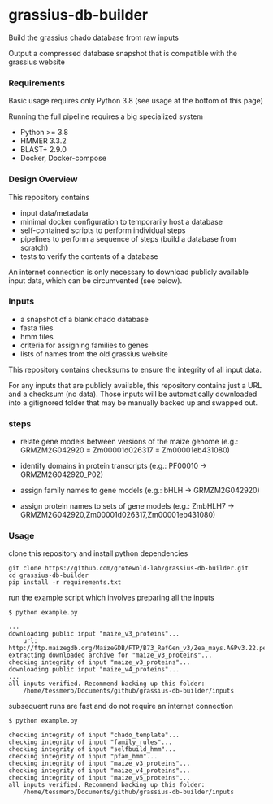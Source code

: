 # grassius-db-builder
Build the grassius chado database from raw inputs

Output a compressed database snapshot that is compatible with the grassius website


### Requirements

Basic usage requires only Python 3.8 (see usage at the bottom of this page)

Running the full pipeline requires a big specialized system

* Python >= 3.8
* HMMER 3.3.2
* BLAST+ 2.9.0
* Docker, Docker-compose


### Design Overview 

This repository contains
* input data/metadata
* minimal docker configuration to temporarily host a database
* self-contained scripts to perform individual steps
* pipelines to perform a sequence of steps (build a database from scratch)
* tests to verify the contents of a database

An internet connection is only necessary to download publicly available input data, which can be circumvented (see below).


### Inputs

* a snapshot of a blank chado database
* fasta files
* hmm files
* criteria for assigning families to genes
* lists of names from the old grassius website

This repository contains checksums to ensure the integrity of all input data.

For any inputs that are publicly available, this repository contains just a URL and a checksum (no data). Those inputs will be automatically downloaded into a gitignored folder that may be manually backed up and swapped out.



### steps

* relate gene models between versions of the maize genome (e.g.: GRMZM2G042920 = Zm00001d026317 = Zm00001eb431080)

* identify domains in protein transcripts (e.g.: PF00010 -> GRMZM2G042920_P02)

* assign family names to gene models (e.g.: bHLH -> GRMZM2G042920)

* assign protein names to sets of gene models (e.g.: ZmbHLH7 -> GRMZM2G042920,Zm00001d026317,Zm00001eb431080)


### Usage

clone this repository and install python dependencies

```
git clone https://github.com/grotewold-lab/grassius-db-builder.git
cd grassius-db-builder
pip install -r requirements.txt
```


run the example script which involves preparing all the inputs

```
$ python example.py
 
...
downloading public input "maize_v3_proteins"...
	url: http://ftp.maizegdb.org/MaizeGDB/FTP/B73_RefGen_v3/Zea_mays.AGPv3.22.pep.all.fa.gz
extracting downloaded archive for "maize_v3_proteins"...
checking integrity of input "maize_v3_proteins"...
downloading public input "maize_v4_proteins"...
...
all inputs verified. Recommend backing up this folder:
	/home/tessmero/Documents/github/grassius-db-builder/inputs
```

subsequent runs are fast and do not require an internet connection

```
$ python example.py

checking integrity of input "chado_template"...
checking integrity of input "family_rules"...
checking integrity of input "selfbuild_hmm"...
checking integrity of input "pfam_hmm"...
checking integrity of input "maize_v3_proteins"...
checking integrity of input "maize_v4_proteins"...
checking integrity of input "maize_v5_proteins"...
all inputs verified. Recommend backing up this folder:
	/home/tessmero/Documents/github/grassius-db-builder/inputs
```